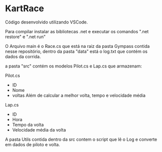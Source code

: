 # KartRace

Código desenvolvido utilizando VSCode.

Para compilar instalar as bibliotecas .net e executar os comandos ".net restore" e ".net run"

O Arquivo main é o Race.cs que está na raiz da pasta Gympass contida nesse repositório, dentro da pasta "data" está o log.txt que contém os dados da corrida.

a pasta "src" contém os modelos Pilot.cs e Lap.cs que armazenam:

Pilot.cs
- ID
- Nome
- voltas
Além de calcular a melhor volta, tempo e velocidade média

Lap.cs
- ID
- Hora
- Tempo da volta
- Velocidade média da volta

A pasta Utils contida dentro da src contem o script que lê o Log e converte em dados de piloto e volta.

